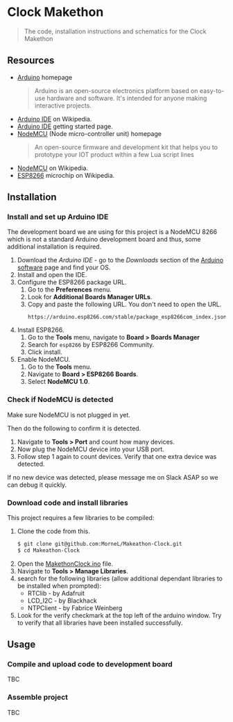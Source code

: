 # Clock Makethon
> The code, installation instructions and schematics for the Clock Makethon

## Resources

- [Arduino](https://www.arduino.cc/) homepage
    > Arduino is an open-source electronics platform based on easy-to-use hardware and software. It's intended for anyone making interactive projects.
- [Arduino IDE](https://en.wikipedia.org/wiki/Arduino_IDE) on Wikipedia.
- [Arduino IDE](https://www.arduino.cc/en/Guide) getting started page.
- [NodeMCU](https://www.nodemcu.com/index_cn.html) (Node micro-controller unit) homepage
    > An open-source firmware and development kit that helps you to prototype your IOT product within a few Lua script lines 
- [NodeMCU](https://en.wikipedia.org/wiki/NodeMCU) on Wikipedia.
- [ESP8266](https://en.wikipedia.org/wiki/ESP8266) microchip on Wikipedia.

## Installation

### Install and set up Arduino IDE

The development board we are using for this project is a NodeMCU 8266 which is not a standard Arduino development board and thus, some additional installation is required.

1. Download the _Arduino IDE_ - go to the _Downloads_ section of the [Arduino software](https://www.arduino.cc/en/software) page and find your OS.
1. Install and open the IDE.
1. Configure the ESP8266 package URL.
    1. Go to the **Preferences** menu.
    1. Look for **Additional Boards Manager URLs**.
    1. Copy and paste the following URL. You don't need to open the URL.
        ```
        https://arduino.esp8266.com/stable/package_esp8266com_index.json
        ```
1. Install ESP8266.
    1. Go to the **Tools** menu, navigate to **Board > Boards Manager**
    1. Search for `esp8266` by ESP8266 Community.
    1. Click install. 
1. Enable NodeMCU.
    1. Go to the **Tools** menu.
    1. Navigate to **Board > ESP8266 Boards**.
    1. Select **NodeMCU 1.0**.

### Check if NodeMCU is detected

Make sure NodeMCU is not plugged in yet.

Then do the following to confirm it is detected.

1. Navigate to **Tools > Port** and count how many devices.
1. Now plug the NodeMCU device into your USB port.
1. Follow step 1 again to count devices. Verify that one extra device was detected.

If no new device was detected, please message me on Slack ASAP so we can debug it quickly.

### Download code and install libraries

This project requires a few libraries to be compiled:

1. Clone the code from this.
    ```sh
    $ git clone git@github.com:MorneL/Makeathon-Clock.git
    $ cd Makeathon-Clock
    ````
1. Open the [MakethonClock.ino](/MakethonClock/MakethonClock.ino) file.
1. Navigate to **Tools > Manage Libraries**.
1. search for the following libraries (allow additional dependant libraries to be installed when prompted):
    * RTClib - by Adafruit
    * LCD_I2C - by Blackhack
    * NTPClient - by Fabrice Weinberg
5. Look for the verify checkmark at the top left of the arduino window. Try to verify that all libraries have been installed successfully.

## Usage

### Compile and upload code to development board

TBC

### Assemble project

TBC

